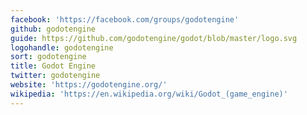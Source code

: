 ```yaml
---
facebook: 'https://facebook.com/groups/godotengine'
github: godotengine
guide: https://github.com/godotengine/godot/blob/master/logo.svg
logohandle: godotengine
sort: godotengine
title: Godot Engine
twitter: godotengine
website: 'https://godotengine.org/'
wikipedia: 'https://en.wikipedia.org/wiki/Godot_(game_engine)'
---
```

